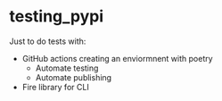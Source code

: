 # testing_pypi
Just to do tests with:
-  GitHub actions creating an enviormnent with poetry
    - Automate testing
    - Automate publishing
-  Fire library for CLI
